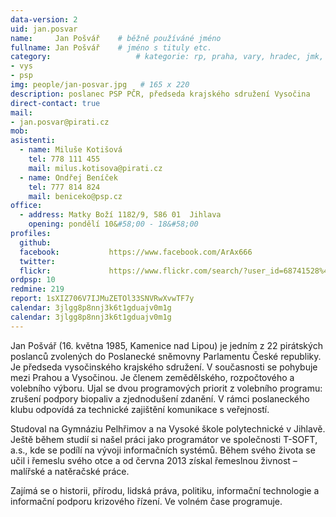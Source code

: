 ```yaml
---
data-version: 2
uid: jan.posvar
name:     Jan Pošvář  	# běžně používáné jméno
fullname: Jan Pošvář  	# jméno s tituly etc.
category:                 	# kategorie: rp, praha, vary, hradec, jmk, senat
- vys
- psp
img: people/jan-posvar.jpg   # 165 x 220
description: poslanec PSP PČR, předseda krajského sdružení Vysočina            	# kratký popis, max 160 znaků
direct-contact: true
mail:
- jan.posvar@pirati.cz
mob:
asistenti:
  - name: Miluše Kotišová
    tel: 778 111 455
    mail: milus.kotisova@pirati.cz
  - name: Ondřej Beníček
    tel: 777 814 824
    mail: beniceko@psp.cz
office: 
  - address: Matky Boží 1182/9, 586 01  Jihlava
    opening: pondělí 10&#58;00 - 18&#58;00
profiles:
  github:                 
  facebook: 		  https://www.facebook.com/ArAx666
  twitter: 		  
  flickr:     		  https://www.flickr.com/search/?user_id=68741528%40N03&sort=date-taken-desc&text=jan%20po%C5%A1v%C3%A1%C5%99&view_all=1
ordpsp: 10
redmine: 219
report: 1sXIZ706V7IJMuZETOl33SNVRwXvwTF7y
calendar: 3jlgg8p8nnj3k6t1gduajv0m1g
calendar: 3jlgg8p8nnj3k6t1gduajv0m1g
---
```


Jan Pošvář (16. května 1985, Kamenice nad Lipou) je jedním z 22 pirátských poslanců zvolených do Poslanecké sněmovny Parlamentu České republiky. Je předseda vysočinského krajského sdružení. V současnosti se pohybuje mezi Prahou a Vysočinou.
Je členem zemědělského, rozpočtového a volebního výboru. Ujal se dvou programových priorit z volebního programu: zrušení podpory biopaliv a zjednodušení zdanění.
V rámci poslaneckého klubu odpovídá za technické zajištění komunikace s veřejností.

Studoval na Gymnáziu Pelhřimov a na Vysoké škole polytechnické v Jihlavě. Ještě během studií si našel práci jako programátor ve společnosti T-SOFT, a.s., kde se podílí na vývoji informačních systémů. Během svého života se učil i řemeslu svého otce a od června 2013 získal řemeslnou živnost – malířské a natěračské práce.

Zajímá se o historii, přírodu, lidská práva, politiku, informační technologie a informační podporu krizového řízení. Ve volném čase programuje.  


